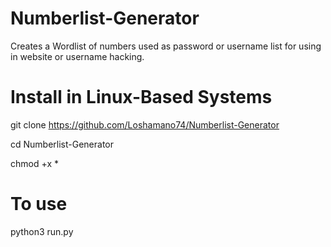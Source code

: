 # Numberlist-Generator
Creates a Wordlist of numbers used as password or username list for using in website or username hacking.


# Install in Linux-Based Systems

git clone https://github.com/Loshamano74/Numberlist-Generator

cd Numberlist-Generator

chmod +x *

# To use

python3 run.py

